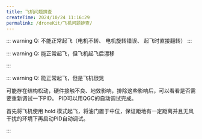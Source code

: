 ```yaml
---
title: 飞机问题排查
createTime: 2024/10/24 11:16:29
permalink: /droneKit/飞机问题排查/
---
```


::: warning Q: 不能正常起飞（电机不转、 电机旋转错误、 起飞时直接翻转）
<LinkCard icon="twemoji:astonished-face" title="需要检查遥控器是否校准、电机设置是否正确" href="/droneKit/飞机问题排查/使用QGC进行飞行器设置/#测试螺旋桨" > </LinkCard>
:::

::: warning Q: 能正常起飞，但飞机起飞后漂移

<LinkCard icon="twemoji:astonished-face" title="需要检查遥控器、陀螺仪、加速度计、地平线是否校准" href="/droneKit/飞机问题排查/使用QGC进行飞行器设置/#进行陀螺仪校准" > </LinkCard>
:::

::: warning Q: 能正常起飞，但是飞机很晃

可能存在结构松动，硬件接触不良、地效影响，排除这些影响后，可以看看是否需要重新调试一下PID。
PID可以用QGC的自动调试完成。

首先将飞机使用 hold 模式起飞，将油门置于中位，保证距地有一定距离并且无风干扰的环境下再启动PID自动调试。
<!-- TODO(Derkai): 这里缺一个PID自动调试的教程 -->

:::



